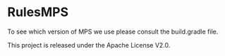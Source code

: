 # RulesMPS

To see which version of MPS we use please consult the build.gradle file.

This project is released under the Apache License V2.0.
